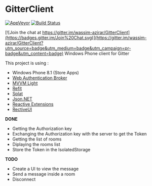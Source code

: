 # GitterClient

[![AppVeyor](https://ci.appveyor.com/api/projects/status/lqdbjqjel62wfncg?svg=true)](https://ci.appveyor.com/project/wassim-azirar/gitterclient)
[![Build Status](https://travis-ci.org/wassim-azirar/GitterClient.svg)](https://travis-ci.org/wassim-azirar/GitterClient)

[![Join the chat at https://gitter.im/wassim-azirar/GitterClient](https://badges.gitter.im/Join%20Chat.svg)](https://gitter.im/wassim-azirar/GitterClient?utm_source=badge&utm_medium=badge&utm_campaign=pr-badge&utm_content=badge)
Windows Phone client for Gitter

This project is using :
- Windows Phone 8.1 (Store Apps)
- [ Web Authentication Broker](https://msdn.microsoft.com/en-us/library/windows/apps/windows.security.authentication.web.webauthenticationbroker.aspx)
- [MVVM Light](https://mvvmlight.codeplex.com/)
- [Refit](https://github.com/paulcbetts/refit)
- [Splat](https://github.com/paulcbetts/splat)
- [Json.NET](https://github.com/JamesNK/Newtonsoft.Json)
- [Reactive Extensions](http://rx.codeplex.com/)
- [RectiveUI](https://github.com/reactiveui/ReactiveUI)

**DONE**
- Getting the Authorization key
- Exchanging the Authorization key with the server to get the Token
- Getting the list of rooms
- Diplaying the rooms list
- Store the Token in the IsolatedStorage

**TODO**
- Create a UI to view the message
- Send a message inside a room
- Disconnect
